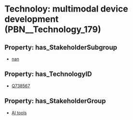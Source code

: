 # Technoloy: __multimodal device development__ (PBN__Technology_179)

## Property: has_StakeholderSubgroup

* [nan](PBN__TechSubgroup_7)

## Property: has_TechnologyID

* [Q738567](Q738567)

## Property: has_StakeholderGroup

* [AI tools](PBN__TechGroup_0)


